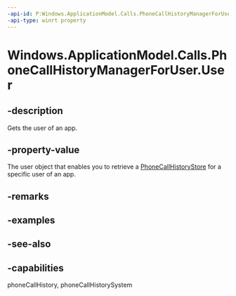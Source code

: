 ```yaml
---
-api-id: P:Windows.ApplicationModel.Calls.PhoneCallHistoryManagerForUser.User
-api-type: winrt property
---
```


<!-- Property syntax
public Windows.System.User User { get; }
-->

# Windows.ApplicationModel.Calls.PhoneCallHistoryManagerForUser.User

## -description
Gets the user of an app.

## -property-value
The user object that enables you to retrieve a [PhoneCallHistoryStore](phonecallhistorystore.md) for a specific user of an app.

## -remarks

## -examples

## -see-also

## -capabilities
phoneCallHistory, phoneCallHistorySystem
